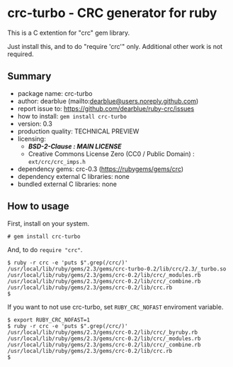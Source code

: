 
# crc-turbo - CRC generator for ruby

This is a C extention for "crc" gem library.

Just install this, and to do "require 'crc'" only. Additional other work is not required.


## Summary

  * package name: crc-turbo
  * author: dearblue (mailto:dearblue@users.noreply.github.com)
  * report issue to: <https://github.com/dearblue/ruby-crc/issues>
  * how to install: ``gem install crc-turbo``
  * version: 0.3
  * production quality: TECHNICAL PREVIEW
  * licensing:
      * ***BSD-2-Clause : MAIN LICENSE***
      * Creative Commons License Zero (CC0 / Public Domain) : ``ext/crc/crc_imps.h``
  * dependency gems: crc-0.3 (<https://rubygems/gems/crc>)
  * dependency external C libraries: none
  * bundled external C libraries: none


## How to usage

First, install on your system.

``` shell:shell
# gem install crc-turbo
```

And, to do ``require "crc"``.

``` shell:shell
$ ruby -r crc -e 'puts $".grep(/crc/)'
/usr/local/lib/ruby/gems/2.3/gems/crc-turbo-0.2/lib/crc/2.3/_turbo.so
/usr/local/lib/ruby/gems/2.3/gems/crc-0.2/lib/crc/_modules.rb
/usr/local/lib/ruby/gems/2.3/gems/crc-0.2/lib/crc/_combine.rb
/usr/local/lib/ruby/gems/2.3/gems/crc-0.2/lib/crc.rb
$
```

If you want to not use crc-turbo, set ``RUBY_CRC_NOFAST`` enviroment variable.

``` shell:shell
$ export RUBY_CRC_NOFAST=1
$ ruby -r crc -e 'puts $".grep(/crc/)'
/usr/local/lib/ruby/gems/2.3/gems/crc-0.2/lib/crc/_byruby.rb
/usr/local/lib/ruby/gems/2.3/gems/crc-0.2/lib/crc/_modules.rb
/usr/local/lib/ruby/gems/2.3/gems/crc-0.2/lib/crc/_combine.rb
/usr/local/lib/ruby/gems/2.3/gems/crc-0.2/lib/crc.rb
$
```
